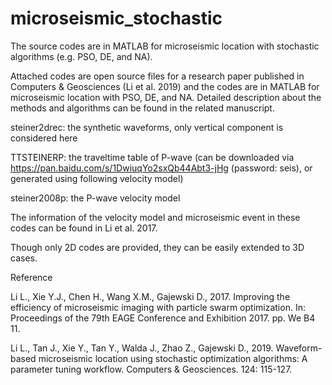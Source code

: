 # microseismic_stochastic
The source codes are in MATLAB for microseismic location with stochastic algorithms (e.g. PSO, DE, and NA).

Attached codes are open source files for a research paper published in Computers & Geosciences (Li et al. 2019) and the codes are in MATLAB for microseismic location with PSO, DE, and NA. Detailed description about the methods and algorithms can be found in the related manuscript.

steiner2drec: the synthetic waveforms, only vertical component is considered here

TTSTEINERP: the traveltime table of P-wave (can be downloaded via https://pan.baidu.com/s/1DwiuqYo2sxQb44Abt3-jHg (password: seis), or generated using following velocity model)

steiner2008p: the P-wave velocity model


The information of the velocity model and microseismic event in these codes can be found in Li et al. 2017.

Though only 2D codes are provided, they can be easily extended to 3D cases.


Reference

Li L., Xie Y.J., Chen H., Wang X.M., Gajewski D., 2017. Improving the efficiency of microseismic imaging with particle swarm optimization. In: Proceedings of the 79th EAGE Conference and Exhibition 2017. pp. We B4 11.

Li L., Tan J., Xie Y., Tan Y., Walda J., Zhao Z., Gajewski D., 2019. Waveform-based microseismic location using stochastic optimization algorithms: A parameter tuning workflow. Computers & Geosciences. 124: 115-127.
